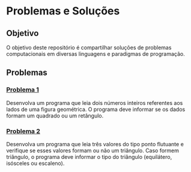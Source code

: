 # Problemas e Soluções

## Objetivo
O objetivo deste repositório é compartilhar soluções de problemas computacionais em diversas linguagens e paradigmas de programação.

## Problemas


### [Problema 1](https://github.com/ednilsonrossi/Problems_and_Soluctions/tree/main/soluctions/problem_0001)

Desenvolva um programa que leia dois números inteiros referentes aos lados de uma figura geométrica. O programa deve informar se os dados formam um quadrado ou um retângulo.

### [Problema 2](https://github.com/ednilsonrossi/Problems_and_Soluctions/tree/main/soluctions/problem_0002)

Desenvolva um programa que leia três valores do tipo ponto flutuante e verifique se esses valores formam ou não um triângulo. Caso formem triângulo, o programa deve informar o tipo do triângulo (equilátero, isósceles ou escaleno).